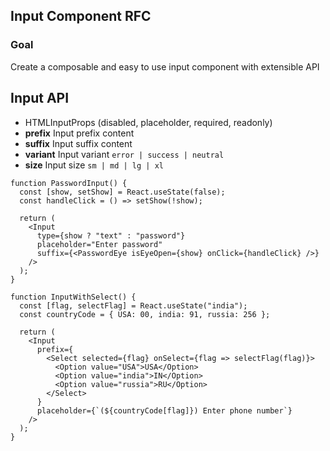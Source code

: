 ## Input Component RFC

### Goal

Create a composable and easy to use input component with extensible API

## Input API

- HTMLInputProps (disabled, placeholder, required, readonly)
- **prefix** Input prefix content
- **suffix** Input suffix content
- **variant** Input variant `error | success | neutral`
- **size** Input size `sm | md | lg | xl`

```tsx
function PasswordInput() {
  const [show, setShow] = React.useState(false);
  const handleClick = () => setShow(!show);

  return (
    <Input
      type={show ? "text" : "password"}
      placeholder="Enter password"
      suffix={<PasswordEye isEyeOpen={show} onClick={handleClick} />}
    />
  );
}
```

```tsx
function InputWithSelect() {
  const [flag, selectFlag] = React.useState("india");
  const countryCode = { USA: 00, india: 91, russia: 256 };

  return (
    <Input
      prefix={
        <Select selected={flag} onSelect={flag => selectFlag(flag)}>
          <Option value="USA">USA</Option>
          <Option value="india">IN</Option>
          <Option value="russia">RU</Option>
        </Select>
      }
      placeholder={`(${countryCode[flag]}) Enter phone number`}
    />
  );
}
```
